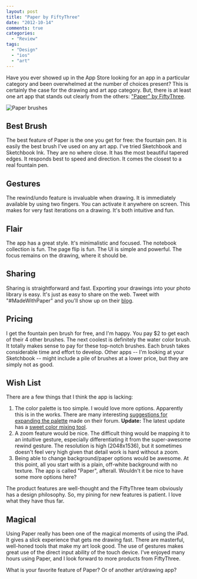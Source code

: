 ```yaml
---
layout: post
title: "Paper by FiftyThree"
date: "2012-10-14"
comments: true
categories:
  - "Review"
tags:
  - "Design"
  - "ios"
  - "art"
---
```


Have you ever showed up in the App Store looking for an app in a particular category and been overwhelmed at the number of choices present?  This is certainly the case for the drawing and art app category.  But, there is at least one art app that stands out clearly from the others: ["Paper" by FiftyThree](http://www.fiftythree.com/paper).

![Paper brushes](http://i.imgur.com/M0kYA.jpg)

<!--more-->

## Best Brush

The best feature of Paper is the one you get for free: the fountain pen.  It is easily the best brush I've used on any art app.  I've tried Sketchbook and Sketchbook Ink.  They are no where close.  It has the most beautiful tapered edges.  It responds best to speed and direction.  It comes the closest to a real fountain pen.

## Gestures

The rewind/undo feature is invaluable when drawing.  It is immediately available by using two fingers.  You can activate it anywhere on screen.  This makes for very fast iterations on a drawing.  It's both intuitive and fun.

## Flair

The app has a great style.  It's minimalistic and focused.  The notebook collection is fun.  The page flip is fun.  The UI is simple and powerful.  The focus remains on the drawing, where it should be.

## Sharing

Sharing is straightforward and fast.  Exporting your drawings into your photo library is easy.  It's just as easy to share on the web.  Tweet with "#MadeWithPaper" and you'll show up on their [blog](http://madewithpaper.fiftythree.com/).

## Pricing

I get the fountain pen brush for free, and I'm happy.  You pay $2 to get each of their 4 other brushes.  The next coolest is definitely the water color brush.  It totally makes sense to pay for these top-notch brushes.  Each brush takes considerable time and effort to develop.  Other apps -- I'm looking at your Sketchbook -- might include a pile of brushes at a lower price, but they are simply not as good.

## Wish List

There are a few things that I think the app is lacking:

1. The color palette is too simple.  I would love more options.  Apparently this is in the works.  There are many interesting [suggestions for expanding the palette](http://support.fiftythree.com/fiftythree/topics/colour_palette) made on their forum.  **Update:** The latest update has a [sweet color mixing tool](http://www.fastcompany.com/3002676/magical-tech-behind-paper-ipads-color-mixing-perfection).
2. A zoom feature would be nice.  The difficult thing would be mapping it to an intuitive gesture, especially differentiating it from the super-awesome rewind gesture.  The resolution is high (2048x1536), but it sometimes doesn't feel very high given that detail work is hard without a zoom.
3. Being able to change background/paper options would be awesome.  At this point, all you start with is a plain, off-white background with no texture.  The app is called "Paper", afterall.  Wouldn't it be nice to have some more options here?

The product features are well-thought and the FiftyThree team obviously has a design philosophy.  So, my pining for new features is patient.  I love what they have thus far.

## Magical

Using Paper really has been one of the magical moments of using the iPad.  It gives a slick experience that gets me drawing fast.  There are masterful, well-honed tools that make my art look good.  The use of gestures makes great use of the direct input ability of the touch device.  I've enjoyed many hours using Paper, and I look forward to more products from FiftyThree.

What is your favorite feature of Paper?  Or of another art/drawing app?
